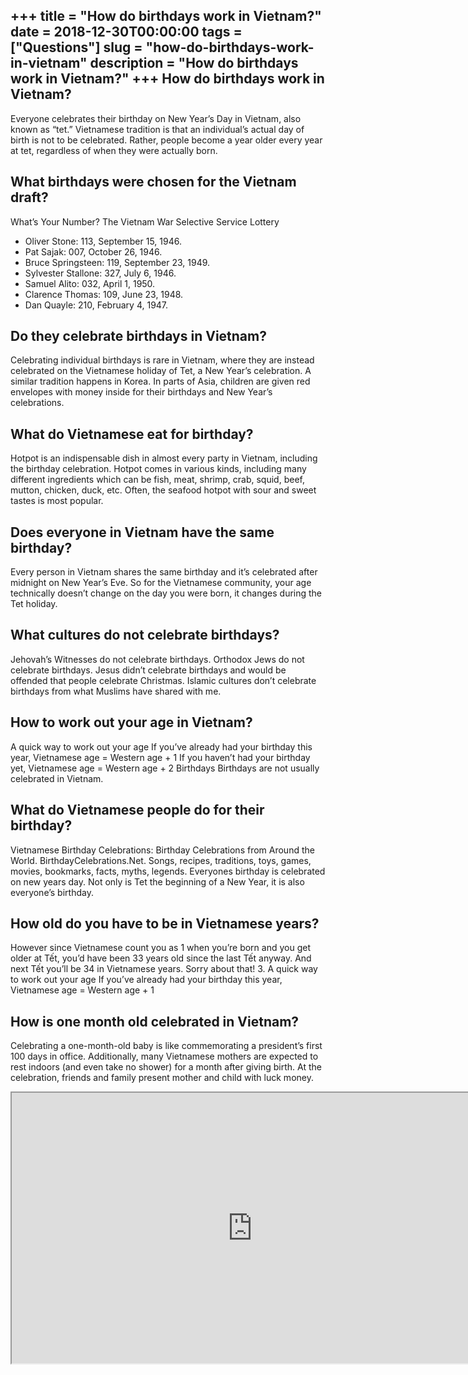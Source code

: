 +++
title = "How do birthdays work in Vietnam?"
date = 2018-12-30T00:00:00
tags = ["Questions"]
slug = "how-do-birthdays-work-in-vietnam"
description = "How do birthdays work in Vietnam?"
+++
How do birthdays work in Vietnam?
---------------------------------

Everyone celebrates their birthday on New Year’s Day in Vietnam, also known as “tet.” Vietnamese tradition is that an individual’s actual day of birth is not to be celebrated. Rather, people become a year older every year at tet, regardless of when they were actually born.

What birthdays were chosen for the Vietnam draft?
-------------------------------------------------

What’s Your Number? The Vietnam War Selective Service Lottery

- Oliver Stone: 113, September 15, 1946.
- Pat Sajak: 007, October 26, 1946.
- Bruce Springsteen: 119, September 23, 1949.
- Sylvester Stallone: 327, July 6, 1946.
- Samuel Alito: 032, April 1, 1950.
- Clarence Thomas: 109, June 23, 1948.
- Dan Quayle: 210, February 4, 1947.

Do they celebrate birthdays in Vietnam?
---------------------------------------

Celebrating individual birthdays is rare in Vietnam, where they are instead celebrated on the Vietnamese holiday of Tet, a New Year’s celebration. A similar tradition happens in Korea. In parts of Asia, children are given red envelopes with money inside for their birthdays and New Year’s celebrations.

What do Vietnamese eat for birthday?
------------------------------------

Hotpot is an indispensable dish in almost every party in Vietnam, including the birthday celebration. Hotpot comes in various kinds, including many different ingredients which can be fish, meat, shrimp, crab, squid, beef, mutton, chicken, duck, etc. Often, the seafood hotpot with sour and sweet tastes is most popular.

Does everyone in Vietnam have the same birthday?
------------------------------------------------

Every person in Vietnam shares the same birthday and it’s celebrated after midnight on New Year’s Eve. So for the Vietnamese community, your age technically doesn’t change on the day you were born, it changes during the Tet holiday.

What cultures do not celebrate birthdays?
-----------------------------------------

Jehovah’s Witnesses do not celebrate birthdays. Orthodox Jews do not celebrate birthdays. Jesus didn’t celebrate birthdays and would be offended that people celebrate Christmas. Islamic cultures don’t celebrate birthdays from what Muslims have shared with me.

How to work out your age in Vietnam?
------------------------------------

A quick way to work out your age If you’ve already had your birthday this year, Vietnamese age = Western age + 1 If you haven’t had your birthday yet, Vietnamese age = Western age + 2 Birthdays Birthdays are not usually celebrated in Vietnam.

What do Vietnamese people do for their birthday?
------------------------------------------------

Vietnamese Birthday Celebrations: Birthday Celebrations from Around the World. BirthdayCelebrations.Net. Songs, recipes, traditions, toys, games, movies, bookmarks, facts, myths, legends. Everyones birthday is celebrated on new years day. Not only is Tet the beginning of a New Year, it is also everyone’s birthday.

How old do you have to be in Vietnamese years?
----------------------------------------------

However since Vietnamese count you as 1 when you’re born and you get older at Tết, you’d have been 33 years old since the last Tết anyway. And next Tết you’ll be 34 in Vietnamese years. Sorry about that! 3. A quick way to work out your age If you’ve already had your birthday this year, Vietnamese age = Western age + 1

How is one month old celebrated in Vietnam?
-------------------------------------------

Celebrating a one-month-old baby is like commemorating a president’s first 100 days in office. Additionally, many Vietnamese mothers are expected to rest indoors (and even take no shower) for a month after giving birth. At the celebration, friends and family present mother and child with luck money.

<iframe allow="accelerometer; autoplay; clipboard-write; encrypted-media; gyroscope; picture-in-picture" allowfullscreen="" class="__youtube_prefs__  epyt-is-override  no-lazyload" data-no-lazy="1" data-origheight="433" data-origwidth="770" data-skipgform_ajax_framebjll="" height="433" id="_ytid_51797" loading="lazy" src="https://www.youtube.com/embed/sT7cO7Wj4c0?enablejsapi=1&autoplay=0&cc_load_policy=0&cc_lang_pref=&iv_load_policy=1&loop=0&modestbranding=0&rel=1&fs=1&playsinline=0&autohide=2&theme=dark&color=red&controls=1&" title="YouTube player" width="770"></iframe>